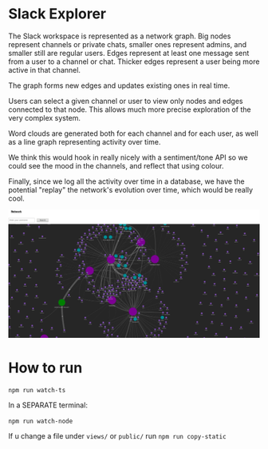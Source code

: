 # Slack Explorer
The Slack workspace is represented as a network graph. Big nodes represent channels or private chats, smaller ones represent admins, and smaller still are regular users. Edges represent at least one message sent from a user to a channel or chat. Thicker edges represent a user being more active in that channel.

The graph forms new edges and updates existing ones in real time.

Users can select a given channel or user to view only nodes and edges connected to that node. This allows much more precise exploration of the very complex system.

Word clouds are generated both for each channel and for each user, as well as a line graph representing activity over time.

We think this would hook in really nicely with a sentiment/tone API so we could see the mood in the channels, and reflect that using colour.

Finally, since we log all the activity over time in a database, we have the potential "replay" the network's evolution over time, which would be really cool.

![a screenshot of slack-explorer in action](img/screenshot.png)

# How to run

`npm run watch-ts`

In a SEPARATE terminal:

`npm run watch-node`

If u change a file under `views/` or `public/` run `npm run copy-static`
